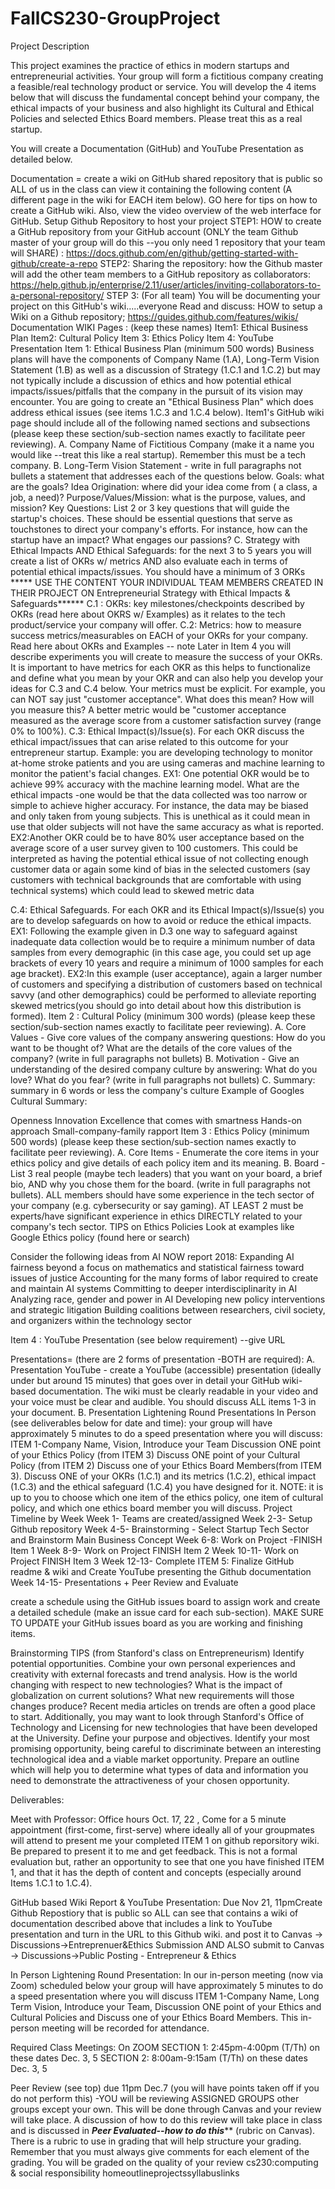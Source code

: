 # FallCS230-GroupProject
Project Description
 
This project examines the practice of ethics in modern startups and entrepreneurial activities. Your group will form a fictitious company creating a feasible/real technology product or service. You will develop the 4 items below that will discuss the fundamental concept behind your company, the ethical impacts of your business and also highlight its Cultural and Ethical Policies and selected Ethics Board members. Please treat this as a real startup.
 
You will create a Documentation (GitHub) and YouTube Presentation as detailed below.
 
 
Documentation = create a wiki on GitHub shared repository that is public so ALL of us in the class can view it containing the following content (A different page in the wiki for EACH item below). GO here for tips on how to create a GitHub wiki. Also, view the video overview of the web interface for GitHub.
Setup Github Repository to host your project
STEP1:  HOW to create a GitHub repository from your GitHub account (ONLY the team Github master of your group will do this --you only need 1 repository that your team will SHARE) :  https://docs.github.com/en/github/getting-started-with-github/create-a-repo
STEP2: Sharing the repository:  how the Github master will add the other team members to a GitHub repository as collaborators:  https://help.github.jp/enterprise/2.11/user/articles/inviting-collaborators-to-a-personal-repository/
STEP 3:  (For all team) You will be documenting your project on this GitHub's wiki.....everyone Read and discuss: HOW to setup a Wiki on a Github repository; https://guides.github.com/features/wikis/
Documentation WIKI Pages : (keep these names)
Item1: Ethical Business Plan
Item2: Cultural Policy
Item 3: Ethics Policy
Item 4: YouTube Presentation
Item 1: Ethical Business Plan (minimum 500 words)
Business plans will have the components of Company Name (1.A), Long-Term Vision Statement (1.B) as well as a discussion of Strategy (1.C.1 and 1.C.2) but may not typically include a discussion of ethics and how potential ethical impacts/issues/pitfalls that the company in the pursuit of its vision may encounter. You are going to create an "Ethical Business Plan" which does address ethical issues (see items 1.C.3 and 1.C.4 below). Item1's GitHub wiki page should include all of the following named sections and subsections (please keep these section/sub-section names exactly to facilitate peer reviewing).
A. Company Name of Fictitious Company (make it a name you would like --treat this like a real startup). Remember this must be a tech company.
B. Long-Term Vision Statement - write in full paragraphs not bullets a statement that addresses each of the questions below.
Goals: what are the goals?
Idea Origination: where did your idea come from ( a class, a job, a need)?
Purpose/Values/Mission: what is the purpose, values, and mission?
Key Questions: List 2 or 3 key questions that will guide the startup's choices. These should be essential questions that serve as touchstones to direct your company's efforts. For instance, how can the startup have an impact? What engages our passions?
C. Strategy with Ethical Impacts AND Ethical Safeguards: for the next 3 to 5 years you will create a list of OKRs w/ metrics AND also evaluate each in terms of potential ethical impacts/issues. You should have a minimum of 3 ORKs
***** USE THE CONTENT YOUR INDIVIDUAL TEAM MEMBERS CREATED IN THEIR PROJECT ON Entrepreneurial Strategy with Ethical Impacts & Safeguards******
C.1 : OKRs: key milestones/checkpoints described by OKRs (read here about OKRS w/ Examples) as it relates to the tech product/service your company will offer.
C.2: Metrics: how to measure success metrics/measurables on EACH of your OKRs for your company. Read here about OKRs and Examples -- note Later in Item 4 you will describe experiments you will create to measure the success of your OKRs. It is important to have metrics for each OKR as this helps to functionalize and define what you mean by your OKR and can also help you develop your ideas for C.3 and C.4 below. Your metrics must be explicit. For example, you can NOT say just "customer acceptance". What does this mean? How will you measure this? A better metric would be "customer acceptance measured as the average score from a customer satisfaction survey (range 0% to 100%).
C.3: Ethical Impact(s)/Issue(s). For each OKR discuss the ethical impact/issues that can arise related to this outcome for your entrepreneur startup. Example: you are developing technology to monitor at-home stroke patients and you are using cameras and machine learning to monitor the patient's facial changes. EX1: One potential OKR would be to achieve 99% accuracy with the machine learning model. What are the ethical impacts -one would be that the data collected was too narrow or simple to achieve higher accuracy. For instance, the data may be biased and only taken from young subjects. This is unethical as it could mean in use that older subjects will not have the same accuracy as what is reported. EX2:Another OKR could be to have 80% user acceptance based on the average score of a user survey given to 100 customers. This could be interpreted as having the potential ethical issue of not collecting enough customer data or again some kind of bias in the selected customers (say customers with technical backgrounds that are comfortable with using technical systems) which could lead to skewed metric data
 
C.4: Ethical Safeguards. For each OKR and its Ethical Impact(s)/Issue(s) you are to develop safeguards on how to avoid or reduce the ethical impacts. EX1: Following the example given in D.3 one way to safeguard against inadequate data collection would be to require a minimum number of data samples from every demographic (in this case age, you could set up age brackets of every 10 years and require a minimum of 1000 samples for each age bracket). EX2:In this example (user acceptance), again a larger number of customers and specifying a distribution of customers based on technical savvy (and other demographics) could be performed to alleviate reporting skewed metrics(you should go into detail about how this distribution is formed).
Item 2 : Cultural Policy (minimum 300 words)
(please keep these section/sub-section names exactly to facilitate peer reviewing).
A. Core Values - Give core values of the company answering questions: How do you want to be thought of? What are the details of the core values of the company? (write in full paragraphs not bullets)
B. Motivation - Give an understanding of the desired company culture by answering: What do you love? What do you fear? (write in full paragraphs not bullets)
C. Summary: summary in 6 words or less the company's culture
Example of Googles Cultural Summary:

Openness
Innovation
Excellence that comes with smartness
Hands-on approach
Small-company-family rapport
Item 3 : Ethics Policy (minimum 500 words)
(please keep these section/sub-section names exactly to facilitate peer reviewing).
A. Core Items - Enumerate the core items in your ethics policy and give details of each policy item and its meaning.
B. Board - List 3 real people (maybe tech leaders) that you want on your board, a brief bio, AND why you chose them for the board. (write in full paragraphs not bullets). ALL members should have some experience in the tech sector of your company (e.g. cybersecurity or say gaming). AT LEAST 2 must be experts/have significant experience in ethics DIRECTLY related to your company's tech sector.
TIPS on Ethics Policies
Look at examples like Google Ethics policy (found here or search)
 
Consider the following ideas from AI NOW report 2018:
Expanding AI fairness beyond a focus on mathematics and statistical fairness toward issues of justice
Accounting for the many forms of labor required to create and maintain AI systems
Committing to deeper interdisciplinarity in AI
Analyzing race, gender and power in AI
Developing new policy interventions and strategic litigation
Building coalitions between researchers, civil society, and organizers within the technology sector
 
 
Item 4 : YouTube Presentation (see below requirement) --give URL
 
Presentations= (there are 2 forms of presentation -BOTH are required):
A. Presentation YouTube - create a YouTube (accessible) presentation (ideally under but around 15 minutes) that goes over in detail your GitHub wiki-based documentation. The wiki must be clearly readable in your video and your voice must be clear and audible. You should discuss ALL items 1-3 in your document.
B. Presentation Lightening Round Presentations In Person (see deliverables below for date and time): your group will have approximately 5 minutes to do a speed presentation where you will discuss:
ITEM 1-Company Name, Vision, Introduce your Team
Discussion ONE point of your Ethics Policy (from ITEM 3)
Discuss ONE point of your Cultural Policy (from ITEM 2)
Discuss one of your Ethics Board Members(from ITEM 3).
Discuss ONE of your OKRs (1.C.1) and its metrics (1.C.2), ethical impact (1.C.3) and the ethical safeguard (1.C.4) you have designed for it.
NOTE: it is up to you to choose which one item of the ethics policy, one item of cultural policy, and which one ethics board member you will discuss.
Project Timeline by Week
Week 1- Teams are created/assigned
Week 2-3- Setup Github repository
Week 4-5- Brainstorming - Select Startup Tech Sector and Brainstorm Main Business Concept
Week 6-8: Work on Project -FINISH Item 1
Week 8-9- Work on Project FINISH Item 2
Week 10-11- Work on Project FINISH Item 3
Week 12-13- Complete ITEM 5: Finalize GitHub readme & wiki and Create YouTube presenting the Github documentation
Week 14-15- Presentations + Peer Review and Evaluate
 
create a schedule using the GitHub issues board to assign work and create a detailed schedule (make an issue card for each sub-section).  MAKE SURE TO UPDATE your GitHub issues board as you are working and finishing items.
 
Brainstorming TIPS (from Stanford's class on Entrepreneurism)
Identify potential opportunities. Combine your own personal experiences and creativity with external forecasts and trend analysis. How is the world changing with respect to new technologies? What is the impact of globalization on current solutions? What new requirements will those changes produce? Recent media articles on trends are often a good place to start. Additionally, you may want to look through Stanford's Office of Technology and Licensing for new technologies that have been developed at the University.
Define your purpose and objectives. Identify your most promising opportunity, being careful to discriminate between an interesting technological idea and a viable market opportunity. Prepare an outline which will help you to determine what types of data and information you need to demonstrate the attractiveness of your chosen opportunity.
 
 
 
 
 
 
  Deliverables: 
 

Meet with Professor: Office hours Oct. 17, 22 , Come for a 5 minute appointment (first-come, first-serve) where ideally all of your groupmates will attend to present me your completed ITEM 1 on github reporsitory wiki. Be prepared to present it to me and get feedback. This is not a formal evaluation but, rather an opportunity to see that one you have finished ITEM 1, and that it has the depth of content and concepts (especially around Items 1.C.1 to 1.C.4).



GitHub based Wiki Report & YouTube Presentation: Due Nov 21, 11pmCreate Github Repostiory that is public so ALL can see that contains a wiki of documentation described above that includes a link to YouTube presentation and turn in the URL to this Github wiki. and post it to Canvas -> Discussions->Entreprenuer&Ethics Submission AND ALSO submit to Canvas -> Discussions->Public Posting - Entrepreneur & Ethics


In Person Lightening Round Presentation: In our in-person meeting (now via Zoom) scheduled below your group will have approximately 5 minutes to do a speed presentation where you will discuss ITEM 1-Company Name, Long Term Vision, Introduce your Team, Discussion ONE point of your Ethics and Cultural Policies and Discuss one of your Ethics Board Members. This in-person meeting will be recorded for attendance.

Required Class Meetings:    On ZOOM
SECTION 1: 2:45pm-4:00pm (T/Th) on these dates Dec. 3, 5
SECTION 2: 8:00am-9:15am (T/Th) on these dates Dec. 3, 5


Peer Review (see top) due 11pm Dec.7 (you will have points taken off if you do not perform this) -YOU will be reviewing ASSIGNED GROUPS other groups except your own. This will be done through Canvas and your review will take place. A discussion of how to do this review will take place in class and is discussed in *****Peer Evaluated--how to do this******* (rubric on Canvas). There is a rubric to use in grading that will help structure your grading. Remember that you must always give comments for each element of the grading. You will be graded on the quality of your review
cs230:computing & social responsibility
homeoutlineprojectssyllabuslinks
